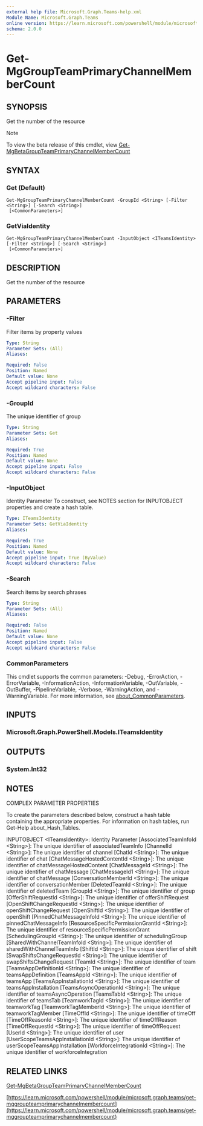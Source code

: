 ```yaml
---
external help file: Microsoft.Graph.Teams-help.xml
Module Name: Microsoft.Graph.Teams
online version: https://learn.microsoft.com/powershell/module/microsoft.graph.teams/get-mggroupteamprimarychannelmembercount
schema: 2.0.0
---
```


# Get-MgGroupTeamPrimaryChannelMemberCount

## SYNOPSIS
Get the number of the resource

> [!NOTE]
> To view the beta release of this cmdlet, view [Get-MgBetaGroupTeamPrimaryChannelMemberCount](/powershell/module/Microsoft.Graph.Beta.Teams/Get-MgBetaGroupTeamPrimaryChannelMemberCount?view=graph-powershell-beta)

## SYNTAX

### Get (Default)
```
Get-MgGroupTeamPrimaryChannelMemberCount -GroupId <String> [-Filter <String>] [-Search <String>]
 [<CommonParameters>]
```

### GetViaIdentity
```
Get-MgGroupTeamPrimaryChannelMemberCount -InputObject <ITeamsIdentity> [-Filter <String>] [-Search <String>]
 [<CommonParameters>]
```

## DESCRIPTION
Get the number of the resource

## PARAMETERS

### -Filter
Filter items by property values

```yaml
Type: String
Parameter Sets: (All)
Aliases:

Required: False
Position: Named
Default value: None
Accept pipeline input: False
Accept wildcard characters: False
```

### -GroupId
The unique identifier of group

```yaml
Type: String
Parameter Sets: Get
Aliases:

Required: True
Position: Named
Default value: None
Accept pipeline input: False
Accept wildcard characters: False
```

### -InputObject
Identity Parameter
To construct, see NOTES section for INPUTOBJECT properties and create a hash table.

```yaml
Type: ITeamsIdentity
Parameter Sets: GetViaIdentity
Aliases:

Required: True
Position: Named
Default value: None
Accept pipeline input: True (ByValue)
Accept wildcard characters: False
```

### -Search
Search items by search phrases

```yaml
Type: String
Parameter Sets: (All)
Aliases:

Required: False
Position: Named
Default value: None
Accept pipeline input: False
Accept wildcard characters: False
```

### CommonParameters
This cmdlet supports the common parameters: -Debug, -ErrorAction, -ErrorVariable, -InformationAction, -InformationVariable, -OutVariable, -OutBuffer, -PipelineVariable, -Verbose, -WarningAction, and -WarningVariable. For more information, see [about_CommonParameters](http://go.microsoft.com/fwlink/?LinkID=113216).

## INPUTS

### Microsoft.Graph.PowerShell.Models.ITeamsIdentity
## OUTPUTS

### System.Int32
## NOTES
COMPLEX PARAMETER PROPERTIES

To create the parameters described below, construct a hash table containing the appropriate properties.
For information on hash tables, run Get-Help about_Hash_Tables.

INPUTOBJECT \<ITeamsIdentity\>: Identity Parameter
  \[AssociatedTeamInfoId \<String\>\]: The unique identifier of associatedTeamInfo
  \[ChannelId \<String\>\]: The unique identifier of channel
  \[ChatId \<String\>\]: The unique identifier of chat
  \[ChatMessageHostedContentId \<String\>\]: The unique identifier of chatMessageHostedContent
  \[ChatMessageId \<String\>\]: The unique identifier of chatMessage
  \[ChatMessageId1 \<String\>\]: The unique identifier of chatMessage
  \[ConversationMemberId \<String\>\]: The unique identifier of conversationMember
  \[DeletedTeamId \<String\>\]: The unique identifier of deletedTeam
  \[GroupId \<String\>\]: The unique identifier of group
  \[OfferShiftRequestId \<String\>\]: The unique identifier of offerShiftRequest
  \[OpenShiftChangeRequestId \<String\>\]: The unique identifier of openShiftChangeRequest
  \[OpenShiftId \<String\>\]: The unique identifier of openShift
  \[PinnedChatMessageInfoId \<String\>\]: The unique identifier of pinnedChatMessageInfo
  \[ResourceSpecificPermissionGrantId \<String\>\]: The unique identifier of resourceSpecificPermissionGrant
  \[SchedulingGroupId \<String\>\]: The unique identifier of schedulingGroup
  \[SharedWithChannelTeamInfoId \<String\>\]: The unique identifier of sharedWithChannelTeamInfo
  \[ShiftId \<String\>\]: The unique identifier of shift
  \[SwapShiftsChangeRequestId \<String\>\]: The unique identifier of swapShiftsChangeRequest
  \[TeamId \<String\>\]: The unique identifier of team
  \[TeamsAppDefinitionId \<String\>\]: The unique identifier of teamsAppDefinition
  \[TeamsAppId \<String\>\]: The unique identifier of teamsApp
  \[TeamsAppInstallationId \<String\>\]: The unique identifier of teamsAppInstallation
  \[TeamsAsyncOperationId \<String\>\]: The unique identifier of teamsAsyncOperation
  \[TeamsTabId \<String\>\]: The unique identifier of teamsTab
  \[TeamworkTagId \<String\>\]: The unique identifier of teamworkTag
  \[TeamworkTagMemberId \<String\>\]: The unique identifier of teamworkTagMember
  \[TimeOffId \<String\>\]: The unique identifier of timeOff
  \[TimeOffReasonId \<String\>\]: The unique identifier of timeOffReason
  \[TimeOffRequestId \<String\>\]: The unique identifier of timeOffRequest
  \[UserId \<String\>\]: The unique identifier of user
  \[UserScopeTeamsAppInstallationId \<String\>\]: The unique identifier of userScopeTeamsAppInstallation
  \[WorkforceIntegrationId \<String\>\]: The unique identifier of workforceIntegration

## RELATED LINKS
[Get-MgBetaGroupTeamPrimaryChannelMemberCount](/powershell/module/Microsoft.Graph.Beta.Teams/Get-MgBetaGroupTeamPrimaryChannelMemberCount?view=graph-powershell-beta)

[https://learn.microsoft.com/powershell/module/microsoft.graph.teams/get-mggroupteamprimarychannelmembercount](https://learn.microsoft.com/powershell/module/microsoft.graph.teams/get-mggroupteamprimarychannelmembercount)


